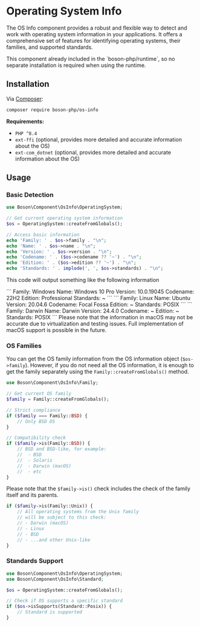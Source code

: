 # Operating System Info

The OS Info component provides a robust and flexible way to detect and work with
operating system information in your applications. It offers a comprehensive 
set of features for identifying operating systems, their families, and 
supported standards.

<note>
This component already included in the `boson-php/runtime`, 
so no separate installation is required when using the runtime.
</note>


## Installation

Via [Composer](https://getcomposer.org/doc/01-basic-usage.md#installing-dependencies):

```bash
composer require boson-php/os-info
```

**Requirements:**

* `PHP ^8.4`
* `ext-ffi` (optional, provides more detailed and accurate information about the OS)
* `ext-com_dotnet` (optional, provides more detailed and accurate information about the OS)


## Usage

### Basic Detection

<secondary-label ref="macos-limitations"/>

```php
use Boson\Component\OsInfo\OperatingSystem;

// Get current operating system information
$os = OperatingSystem::createFromGlobals();

// Access basic information
echo 'Family: ' . $os->family . "\n";
echo 'Name: ' . $os->name . "\n";
echo 'Version: ' . $os->version . "\n";
echo 'Codename: ' . ($os->codename ?? '~') . "\n";
echo 'Edition: ' . ($os->edition ?? '~') . "\n";
echo 'Standards: ' . implode(', ', $os->standards) . "\n";
```

This code will output something like the following information

<tabs>
    <tab title="Windows">
        ```
        Family: Windows
        Name: Windows 10 Pro
        Version: 10.0.19045
        Codename: 22H2
        Edition: Professional
        Standards: ~ 
        ```
    </tab>
    <tab title="Linux">
        ```
        Family: Linux
        Name: Ubuntu
        Version: 20.04.6
        Codename: Focal Fossa
        Edition: ~
        Standards: POSIX
        ```
    </tab>
    <tab title="macOS">
        ```
        Family: Darwin
        Name: Darwin
        Version: 24.4.0
        Codename: ~
        Edition: ~
        Standards: POSIX
        ```
        <warning>
        Please note that the information in macOS may not be accurate due 
        to virtualization and testing issues.
        Full implementation of macOS support is possible in the future.
        </warning>
    </tab>
</tabs>

### OS Families

You can get the OS family information from the OS information 
object (`$os->family`). However, if you do not need all the OS information, 
it is enough to get the family separately using the `Family::createFromGlobals()`
method.

```php
use Boson\Component\OsInfo\Family;

// Get current OS family
$family = Family::createFromGlobals();

// Strict compliance
if ($family === Family::BSD) {
    // Only BSD OS
}

// Compatibility check
if ($family->is(Family::BSD)) {
    // BSD and BSD-like, for example:
    //  - BSD
    //  - Solaris
    //  - Darwin (macOS)
    //  - etc
}
```

Please note that the `$family->is()` check includes the check of the family 
itself and its parents.

```php
if ($family->is(Family::Unix)) {
    // All operating systems from the Unix family 
    // will be subject to this check:
    // - Darwin (macOS)
    // - Linux
    // - BSD
    // - ...and other Unix-like
}
```

### Standards Support

```php
use Boson\Component\OsInfo\OperatingSystem;
use Boson\Component\OsInfo\Standard;

$os = OperatingSystem::createFromGlobals();

// Check if OS supports a specific standard
if ($os->isSupports(Standard::Posix)) {
    // Standard is supported
}
```
